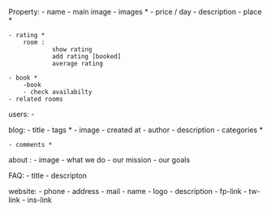 Property:
    - name
    - main image
    - images *
    - price / day
    - description
    - place  *
    
    
    - rating *
        room : 
                show rating 
                add rating [booked]
                average rating

    - book *
        -book
        - check availabilty
    - related rooms

users:
    -

blog:
    - title
    - tags *
    - image
    - created at
    - author
    - description
    - categories *


    - comments *

about :
    - image
    - what we do
    - our mission
    - our goals

FAQ:
    - title
    - descripton


website:
    - phone
    - address 
    - mail
    - name 
    - logo
    - description
    - fp-link
    - tw-link
    - ins-link
